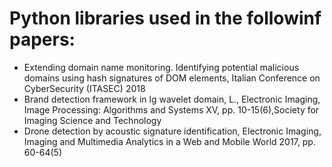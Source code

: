 # Python libraries used in the followinf papers:
- Extending domain name monitoring. Identifying potential malicious domains using hash signatures of DOM elements, Italian Conference on CyberSecurity (ITASEC) 2018
- Brand detection framework in lg wavelet domain, L., Electronic Imaging, Image Processing: Algorithms and Systems XV, pp.
10-15(6),Society for Imaging Science and Technology
- Drone detection by acoustic signature identification, Electronic Imaging, Imaging and Multimedia Analytics in a Web and
Mobile World 2017, pp. 60-64(5)
